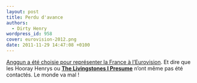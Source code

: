 ```yaml
---
layout: post
title: Perdu d'avance
authors:
  - Dirty Henry
wordpress_id: 958
cover: eurovision-2012.png
date: 2011-11-29 14:47:08 +0100
---
```


[Anggun a été choisie pour représenter la France à l’Eurovision](http://www.emarketool.fr/eurovision-anggun/).
Et dire que les Hooray Henrys ou [**The Livingstones I Presume**][1] n’ont même
pas été contactés. Le monde va mal !

[1]: https://thelivingstonesipresume.bandcamp.com/
